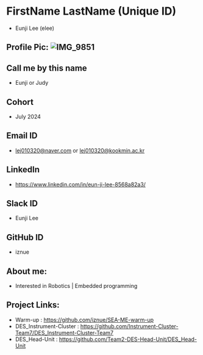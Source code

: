 # FirstName LastName (Unique ID) 
- Eunji Lee (elee)
## Profile Pic: ![IMG_9851](https://github.com/user-attachments/assets/b39d8d75-fd75-4491-be54-daf552f14f02)
## Call me by this name
- Eunji or Judy
## Cohort
- July 2024
## Email ID
- lej010320@naver.com or lej010320@kookmin.ac.kr 
## LinkedIn
- https://www.linkedin.com/in/eun-ji-lee-8568a82a3/
## Slack ID
- Eunji Lee
## GitHub ID
- iznue
## About me: 
- Interested in Robotics | Embedded programming
## Project Links:
- Warm-up : https://github.com/iznue/SEA-ME-warm-up
- DES_Instrument-Cluster : https://github.com/Instrument-Cluster-Team7/DES_Instrument-Cluster-Team7
- DES_Head-Unit : https://github.com/Team2-DES-Head-Unit/DES_Head-Unit
